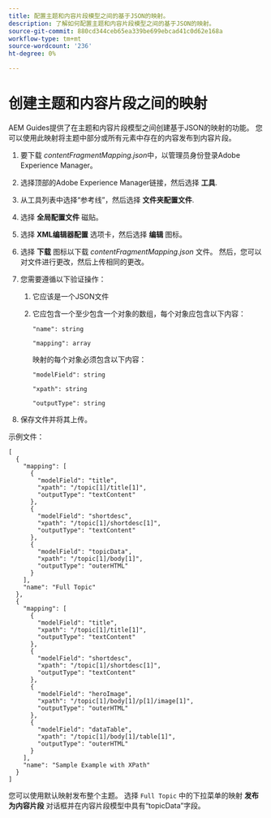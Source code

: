 ```yaml
---
title: 配置主题和内容片段模型之间的基于JSON的映射。
description: 了解如何配置主题和内容片段模型之间的基于JSON的映射。
source-git-commit: 880cd344ceb65ea339be699ebcad41c0d62e168a
workflow-type: tm+mt
source-wordcount: '236'
ht-degree: 0%

---
```


# 创建主题和内容片段之间的映射

AEM Guides提供了在主题和内容片段模型之间创建基于JSON的映射的功能。 您可以使用此映射将主题中部分或所有元素中存在的内容发布到内容片段。

1. 要下载 *contentFragmentMapping.json*&#x200B;中，以管理员身份登录Adobe Experience Manager。
1. 选择顶部的Adobe Experience Manager链接，然后选择 **工具**.
1. 从工具列表中选择“参考线”，然后选择 **文件夹配置文件**.
1. 选择 **全局配置文件** 磁贴。
1. 选择 **XML编辑器配置** 选项卡，然后选择 **编辑** 图标。
1. 选择 **下载** 图标以下载 *contentFragmentMapping.json*  文件。 然后，您可以对文件进行更改，然后上传相同的更改。

1. 您需要遵循以下验证操作：

   1. 它应该是一个JSON文件
   2. 它应包含一个至少包含一个对象的数组，每个对象应包含以下内容：


      `"name": string `

      `"mapping": array`

      映射的每个对象必须包含以下内容：

      `"modelField": string`

      `"xpath": string`

      `"outputType": string`
1. 保存文件并将其上传。

示例文件：

```
[
  {
    "mapping": [
      {
        "modelField": "title",
        "xpath": "/topic[1]/title[1]",
        "outputType": "textContent"
      },
      {
        "modelField": "shortdesc",
        "xpath": "/topic[1]/shortdesc[1]",
        "outputType": "textContent"
      },
      {
        "modelField": "topicData",
        "xpath": "/topic[1]/body[1]",
        "outputType": "outerHTML"
      }
    ],
    "name": "Full Topic"
  },
  {
    "mapping": [
      {
        "modelField": "title",
        "xpath": "/topic[1]/title[1]",
        "outputType": "textContent"
      },
      {
        "modelField": "shortdesc",
        "xpath": "/topic[1]/shortdesc[1]",
        "outputType": "textContent"
      },
      {
        "modelField": "heroImage",
        "xpath": "/topic[1]/body[1]/p[1]/image[1]",
        "outputType": "outerHTML"
      },
      {
        "modelField": "dataTable",
        "xpath": "/topic[1]/body[1]/table[1]",
        "outputType": "outerHTML"
      }
    ],
    "name": "Sample Example with XPath"
  }
]
```

您可以使用默认映射发布整个主题。 选择 `Full Topic` 中的下拉菜单的映射 **发布为内容片段** 对话框并在内容片段模型中具有“topicData”字段。
